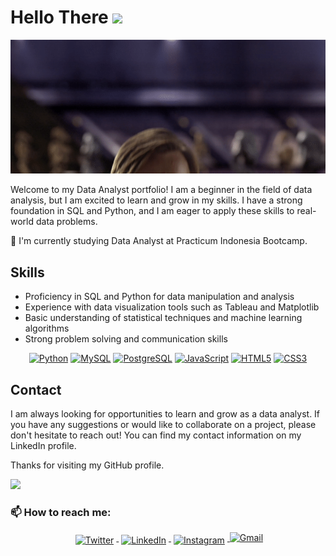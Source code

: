 Hello There ![](https://user-images.githubusercontent.com/18350557/176309783-0785949b-9127-417c-8b55-ab5a4333674e.gif)
==============================================================================================================================

<p align="center"> <img src="/MeagerHardtofindAlbertosaurus-size_restricted.gif"/>
 

Welcome to my Data Analyst portfolio! I am a beginner in the field of data analysis, but I am excited to learn and grow in my skills. I have a strong foundation in SQL and Python, and I am eager to apply these skills to real-world data problems.

🌱 I'm currently studying Data Analyst at Practicum Indonesia Bootcamp. 

## Skills
* Proficiency in SQL and Python for data manipulation and analysis
* Experience with data visualization tools such as Tableau and Matplotlib
* Basic understanding of statistical techniques and machine learning algorithms
* Strong problem solving and communication skills

<p align="center">
<a href="https://www.python.org/" target="_blank" rel="noreferrer"><img src="https://raw.githubusercontent.com/danielcranney/readme-generator/main/public/icons/skills/python-colored.svg" width="36" height="36" alt="Python" /></a>
<a href="https://www.mysql.com/" target="_blank" rel="noreferrer"><img src="https://raw.githubusercontent.com/danielcranney/readme-generator/main/public/icons/skills/mysql-colored.svg" width="36" height="36" alt="MySQL" /></a>
<a href="https://www.postgresql.org/" target="_blank" rel="noreferrer"><img src="https://raw.githubusercontent.com/danielcranney/readme-generator/main/public/icons/skills/postgresql-colored.svg" width="36" height="36" alt="PostgreSQL" /></a>
<a href="https://developer.mozilla.org/en-US/docs/Web/JavaScript" target="_blank" rel="noreferrer"><img src="https://raw.githubusercontent.com/danielcranney/readme-generator/main/public/icons/skills/javascript-colored.svg" width="36" height="36" alt="JavaScript" /></a>
<a href="https://developer.mozilla.org/en-US/docs/Glossary/HTML5" target="_blank" rel="noreferrer"><img src="https://raw.githubusercontent.com/danielcranney/readme-generator/main/public/icons/skills/html5-colored.svg" width="36" height="36" alt="HTML5" /></a>
<a href="https://www.w3.org/TR/CSS/#css" target="_blank" rel="noreferrer"><img src="https://raw.githubusercontent.com/danielcranney/readme-generator/main/public/icons/skills/css3-colored.svg" width="36" height="36" alt="CSS3" /></a>
</p>
 
## Contact
I am always looking for opportunities to learn and grow as a data analyst. If you have any suggestions or would like to collaborate on a project, please don't hesitate to reach out! You can find my contact information on my LinkedIn profile.

Thanks for visiting my GitHub profile.
  
  ![](https://komarev.com/ghpvc/?username=ShirotaT&color=blueviolet&style=for-the-badge&label=visitors)


### 📫 How to reach me:

<!-- For more icons please follow  https://github.com/MikeCodesDotNET/ColoredBadges -->
<p align="center">
  <a href="https://twitter.com/JibrilHandoyo">
    <img src="https://raw.githubusercontent.com/MikeCodesDotNET/MikeCodesDotNET/a8abbf37441f3253f74ea255a47f289208d7568c/Resources/twitter.svg" alt="Twitter" style="vertical-align:top; margin:4px">
  </a>  

  <a href="https://www.linkedin.com/in/mjibrilhandoyo/">
    <img src="https://raw.githubusercontent.com/MikeCodesDotNET/MikeCodesDotNET/a8abbf37441f3253f74ea255a47f289208d7568c/Resources/linkedIn.svg" alt="LinkedIn" style="vertical-align:top; margin:4px">
  </a>

  <a href="https://www.instagram.com/jibril.han/">
    <img src="https://raw.githubusercontent.com/MikeCodesDotNET/MikeCodesDotNET/a8abbf37441f3253f74ea255a47f289208d7568c/Resources/instagram.svg" alt="Instagram" style="vertical-align:top; margin:4px">
  </a>
  
  <a href="mailto:jibrilhandoyo@gmail.com">
    <img alt="Gmail" width="102" hight="102" src="https://github.com/Xx-Ashutosh-xX/Xx-Ashutosh-xX/blob/master/assets/icons/gmail.png" />
  </a>  
<!--   
## Stats

<p align="left"><a href="http://www.github.com/ShirotaT"><img src="https://github-readme-stats.vercel.app/api?username=ShirotaT&show_icons=true&hide=issues,contribs&title_color=a855f7&text_color=ffffff&icon_color=3382ed&bg_color=1c1917&hide_border=true&show_icons=true" alt="ShirotaT's GitHub stats" /></a> 
 <a href="http://www.github.com/ShirotaT"><img src="https://github-readme-streak-stats.herokuapp.com/?user=ShirotaT&stroke=ffffff&background=1c1917&ring=a855f7&fire=a855f7&currStreakNum=ffffff&currStreakLabel=a855f7&sideNums=ffffff&sideLabels=ffffff&dates=ffffff&hide_border=true" /></a> </p>

<a href="http://www.github.com/ShirotaT"><img src="https://github-readme-activity-graph.cyclic.app/graph?username=ShirotaT&bg_color=1c1917&color=ffffff&line=3382ed&point=ffffff&area_color=1c1917&area=true&hide_border=true&custom_title=GitHub%20Commits%20Graph" alt="GitHub Commits Graph" /></a>

<a href="https://github.com/ShirotaT" align="left"><img src="https://github-readme-stats.vercel.app/api/top-langs/?username=ShirotaT&langs_count=10&title_color=a855f7&text_color=ffffff&icon_color=3382ed&bg_color=1c1917&hide_border=true&locale=en&custom_title=Top%20%Languages" alt="Top Languages" /></a></p>
 -->
 
<!--
**ShirotaT/ShirotaT** is a ✨ _special_ ✨ repository because its `README.md` (this file) appears on your GitHub profile.

Here are some ideas to get you started:

- 🔭 I’m currently working on ...
- 🌱 I’m currently learning ...
- 👯 I’m looking to collaborate on ...
- 🤔 I’m looking for help with ...
- 💬 Ask me about ...
- 📫 How to reach me: ...
- 😄 Pronouns: ...
- ⚡ Fun fact: ...
-->
